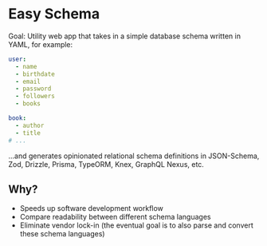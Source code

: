 # Easy Schema

Goal: Utility web app that takes in a simple database schema written in YAML, for example:

```yaml
user:
  - name
  - birthdate
  - email
  - password
  - followers
  - books

book:
  - author
  - title
# ...
```

...and generates opinionated relational schema definitions in JSON-Schema, Zod, Drizzle, Prisma, TypeORM, Knex, GraphQL Nexus, etc.

## Why?

- Speeds up software development workflow
- Compare readability between different schema languages
- Eliminate vendor lock-in (the eventual goal is to also parse and convert these schema languages)
